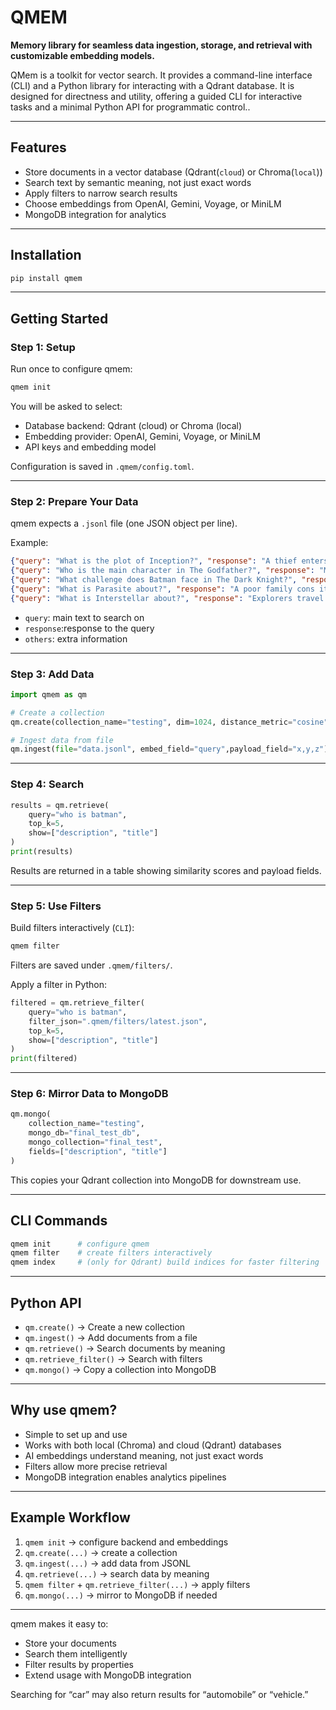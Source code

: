 # QMEM


**Memory library for seamless data ingestion, storage, and retrieval with customizable embedding models.**

QMem is a toolkit for vector search.
It provides a command-line interface (CLI) and a Python library for interacting with a Qdrant database.
It is designed for directness and utility, offering a guided CLI for interactive tasks and a minimal Python API for programmatic control..  


---

## Features

- Store documents in a vector database (Qdrant(`cloud`) or Chroma(`local`))  
- Search text by semantic meaning, not just exact words  
- Apply filters to narrow search results  
- Choose embeddings from OpenAI, Gemini, Voyage, or MiniLM  
- MongoDB integration for analytics

---

## Installation

```bash
pip install qmem
```

---

## Getting Started

### Step 1: Setup

Run once to configure qmem:

```bash
qmem init
```

You will be asked to select:  
- Database backend: Qdrant (cloud) or Chroma (local)  
- Embedding provider: OpenAI, Gemini, Voyage, or MiniLM  
- API keys and embedding model  

Configuration is saved in `.qmem/config.toml`.

---

### Step 2: Prepare Your Data

qmem expects a `.jsonl` file (one JSON object per line).

Example:

```json
{"query": "What is the plot of Inception?", "response": "A thief enters dreams to steal secrets.", "summary": "Dream heist story.", "title": "Inception", "description": "A skilled thief enters people's dreams to steal corporate secrets.", "genre": "Sci-Fi", "year": 2010}
{"query": "Who is the main character in The Godfather?", "response": "Michael Corleone, son of Vito.", "summary": "Mafia family saga.", "title": "The Godfather", "description": "The patriarch of a crime dynasty hands control to his reluctant son.", "genre": "Crime", "year": 1972}
{"query": "What challenge does Batman face in The Dark Knight?", "response": "He must stop the Joker.", "summary": "Hero vs chaos.", "title": "The Dark Knight", "description": "Batman faces the Joker, a criminal mastermind terrorizing Gotham.", "genre": "Action", "year": 2008}
{"query": "What is Parasite about?", "response": "A poor family cons its way into a rich household.", "summary": "Class divide thriller.", "title": "Parasite", "description": "A poor family infiltrates a wealthy household with dire consequences.", "genre": "Thriller", "year": 2019}
{"query": "What is Interstellar about?", "response": "Explorers travel through a wormhole to save humanity.", "summary": "Space odyssey.", "title": "Interstellar", "description": "A group of explorers journey through a wormhole to find a new home.", "genre": "Adventure", "year": 2014}

```

- `query`: main text to search on  
- `response`:response to the query
- `others`: extra information 


---

### Step 3: Add Data

```python
import qmem as qm

# Create a collection
qm.create(collection_name="testing", dim=1024, distance_metric="cosine")

# Ingest data from file
qm.ingest(file="data.jsonl", embed_field="query",payload_field="x,y,z") #what to put in payload , not added then everything goes in payload
```

---

### Step 4: Search

```python
results = qm.retrieve(
    query="who is batman",
    top_k=5,
    show=["description", "title"]
)
print(results)
```

Results are returned in a table showing similarity scores and payload fields.

---

### Step 5: Use Filters

Build filters interactively (`CLI`):

```bash
qmem filter
```

Filters are saved under `.qmem/filters/`.

Apply a filter in Python:

```python
filtered = qm.retrieve_filter(
    query="who is batman",
    filter_json=".qmem/filters/latest.json",
    top_k=5,
    show=["description", "title"]
)
print(filtered)
```

---

### Step 6: Mirror Data to MongoDB

```python
qm.mongo(
    collection_name="testing",
    mongo_db="final_test_db",
    mongo_collection="final_test",
    fields=["description", "title"]
)
```

This copies your Qdrant collection into MongoDB for downstream use.

---

## CLI Commands

```bash
qmem init      # configure qmem
qmem filter    # create filters interactively
qmem index     # (only for Qdrant) build indices for faster filtering
```

---

## Python API

- `qm.create()` → Create a new collection  
- `qm.ingest()` → Add documents from a file  
- `qm.retrieve()` → Search documents by meaning  
- `qm.retrieve_filter()` → Search with filters  
- `qm.mongo()` → Copy a collection into MongoDB  

---

## Why use qmem?

- Simple to set up and use  
- Works with both local (Chroma) and cloud (Qdrant) databases  
- AI embeddings understand meaning, not just exact words  
- Filters allow more precise retrieval  
- MongoDB integration enables analytics pipelines  

---

## Example Workflow

1. `qmem init` → configure backend and embeddings  
2. `qm.create(...)` → create a collection  
3. `qm.ingest(...)` → add data from JSONL  
4. `qm.retrieve(...)` → search data by meaning  
5. `qmem filter` + `qm.retrieve_filter(...)` → apply filters  
6. `qm.mongo(...)` → mirror to MongoDB if needed  

---

qmem makes it easy to:  
- Store your documents  
- Search them intelligently  
- Filter results by properties  
- Extend usage with MongoDB integration  

Searching for “car” may also return results for “automobile” or “vehicle.”